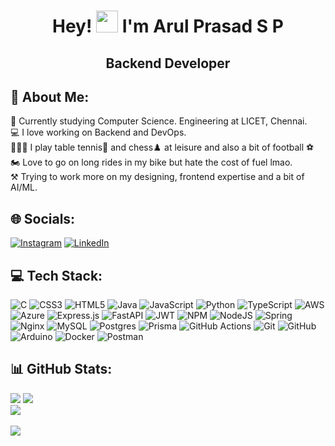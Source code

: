 <h1 align="center">Hey! <img width="35" src="https://raw.githubusercontent.com/nixin72/nixin72/master/wave.gif"> I'm Arul Prasad S P</h1>
<h2 align="center">Backend Developer</h2>

## 💫 About Me:

📖 Currently studying Computer Science. Engineering at LICET, Chennai.<br>💻 I love working on Backend and DevOps.<br>🏃🏼‍♂️ I play table tennis🏓 and chess♟️ at leisure and also a bit of football ⚽<br>🏍️ Love to go on long rides in my bike but hate the cost of fuel lmao.<br>⚒️ Trying to work more on my designing, frontend expertise and a bit of AI/ML.

## 🌐 Socials:

[![Instagram](https://img.shields.io/badge/Instagram-%23E4405F.svg?logo=Instagram&logoColor=white)](https://instagram.com/aruleee._) [![LinkedIn](https://img.shields.io/badge/LinkedIn-%230077B5.svg?logo=linkedin&logoColor=white)](https://linkedin.com/in/arulprasadsp)

## 💻 Tech Stack:

![C](https://img.shields.io/badge/c-%2300599C.svg?style=flat&logo=c&logoColor=white) ![CSS3](https://img.shields.io/badge/css3-%231572B6.svg?style=flat&logo=css3&logoColor=white) ![HTML5](https://img.shields.io/badge/html5-%23E34F26.svg?style=flat&logo=html5&logoColor=white) ![Java](https://img.shields.io/badge/java-%23ED8B00.svg?style=flat&logo=openjdk&logoColor=white) ![JavaScript](https://img.shields.io/badge/javascript-%23323330.svg?style=flat&logo=javascript&logoColor=%23F7DF1E) ![Python](https://img.shields.io/badge/python-3670A0?style=flat&logo=python&logoColor=ffdd54) ![TypeScript](https://img.shields.io/badge/typescript-%23007ACC.svg?style=flat&logo=typescript&logoColor=white) ![AWS](https://img.shields.io/badge/AWS-%23FF9900.svg?style=flat&logo=amazon-aws&logoColor=white) ![Azure](https://img.shields.io/badge/azure-%230072C6.svg?style=flat&logo=microsoftazure&logoColor=white) ![Express.js](https://img.shields.io/badge/express.js-%23404d59.svg?style=flat&logo=express&logoColor=%2361DAFB) ![FastAPI](https://img.shields.io/badge/FastAPI-005571?style=flat&logo=fastapi) ![JWT](https://img.shields.io/badge/JWT-black?style=flat&logo=JSON%20web%20tokens) ![NPM](https://img.shields.io/badge/NPM-%23CB3837.svg?style=flat&logo=npm&logoColor=white) ![NodeJS](https://img.shields.io/badge/node.js-6DA55F?style=flat&logo=node.js&logoColor=white) ![Spring](https://img.shields.io/badge/spring-%236DB33F.svg?style=flat&logo=spring&logoColor=white) ![Nginx](https://img.shields.io/badge/nginx-%23009639.svg?style=flat&logo=nginx&logoColor=white) ![MySQL](https://img.shields.io/badge/mysql-4479A1.svg?style=flat&logo=mysql&logoColor=white) ![Postgres](https://img.shields.io/badge/postgres-%23316192.svg?style=flat&logo=postgresql&logoColor=white) ![Prisma](https://img.shields.io/badge/Prisma-3982CE?style=flat&logo=Prisma&logoColor=white) ![GitHub Actions](https://img.shields.io/badge/github%20actions-%232671E5.svg?style=flat&logo=githubactions&logoColor=white) ![Git](https://img.shields.io/badge/git-%23F05033.svg?style=flat&logo=git&logoColor=white) ![GitHub](https://img.shields.io/badge/github-%23121011.svg?style=flat&logo=github&logoColor=white) ![Arduino](https://img.shields.io/badge/-Arduino-00979D?style=flat&logo=Arduino&logoColor=white) ![Docker](https://img.shields.io/badge/docker-%230db7ed.svg?style=flat&logo=docker&logoColor=white) ![Postman](https://img.shields.io/badge/Postman-FF6C37?style=flat&logo=postman&logoColor=white)

## 📊 GitHub Stats:

<img src="https://github-readme-stats.vercel.app/api?username=Arul6851&theme=tokyonight&hide_border=false&include_all_commits=true&count_private=true">
<img src="https://github-readme-streak-stats.herokuapp.com/?user=Arul6851&theme=tokyonight&hide_border=false"></br>

<img src="https://github-readme-stats.vercel.app/api/top-langs/?username=Arul6851&layout=compact&theme=tokyonight"/>

</br>
</br>

<img src="https://visitcount.itsvg.in/api?id=Arul6851&icon=5&color=6">
